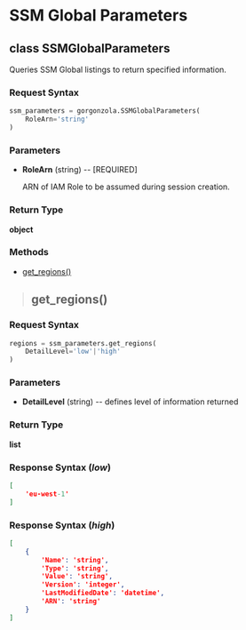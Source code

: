 # SSM Global Parameters

## **class** SSMGlobalParameters

Queries SSM Global listings to return specified information.

### Request Syntax

```python
ssm_parameters = gorgonzola.SSMGlobalParameters(
    RoleArn='string'
)
```

### Parameters

* **RoleArn** (string) -- [REQUIRED]

    ARN of IAM Role to be assumed during session creation.

### Return Type

**object**

### Methods

* [get_regions()](#-get_regions())

> ## get_regions()

### Request Syntax

```python
regions = ssm_parameters.get_regions(
    DetailLevel='low'|'high'
)
```

### Parameters

* **DetailLevel** (string) -- defines level of information returned

### Return Type

**list**

### Response Syntax (*low*)

```json
[
    'eu-west-1'
]
```

### Response Syntax (*high*)
```json
[
    {
        'Name': 'string',
        'Type': 'string',
        'Value': 'string',
        'Version': 'integer',
        'LastModifiedDate': 'datetime',
        'ARN': 'string'
    }
]
```